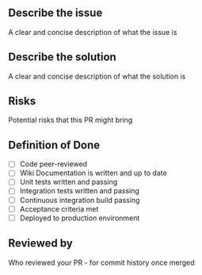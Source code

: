 ## Describe the issue

A clear and concise description of what the issue is

## Describe the solution

A clear and concise description of what the solution is

## Risks

Potential risks that this PR might bring

## Definition of Done

- [ ] Code peer-reviewed
- [ ] Wiki Documentation is written and up to date
- [ ] Unit tests written and passing
- [ ] Integration tests written and passing
- [ ] Continuous integration build passing
- [ ] Acceptance criteria met
- [ ] Deployed to production environment

## Reviewed by

Who reviewed your PR - for commit history once merged
